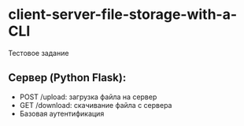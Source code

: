 # client-server-file-storage-with-a-CLI

Тестовое задание

## Сервер (Python Flask):

- POST /upload: загрузка файла на сервер
- GET /download: скачивание файла с сервера
- Базовая аутентификация
